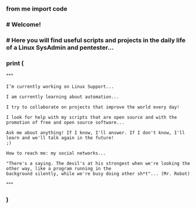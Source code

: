 ### from me import code
### # Welcome! 
### # Here you will find useful scripts and projects in the daily life of a Linux SysAdmin and pentester...

### print (

"""

    I’m currently working on Linux Support...
    
    I am currently learning about automation...
    
    I try to collaborate on projects that improve the world every day!
    
    I look for help with my scripts that are open source and with the promotion of free and open source software...
    
    Ask me about anything! If I know, I'll answer. If I don't know, I'll learn and we'll talk again in the future! 
    ;)
    
    How to reach me: my social networks...
    
    "There's a saying. The devil's at his strongest when we're looking the other way, like a program running in the 
    background silently, while we're busy doing other sh*t"... (Mr. Robot)
    
"""
### )
